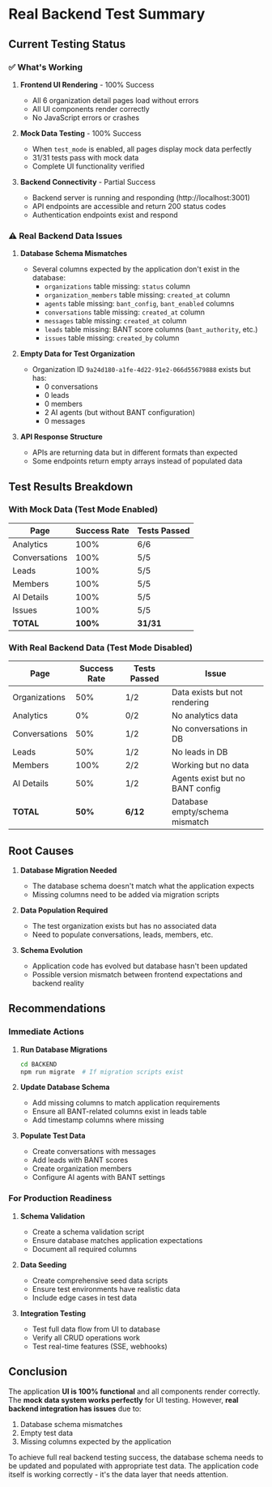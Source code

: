 # Real Backend Test Summary

## Current Testing Status

### ✅ What's Working

1. **Frontend UI Rendering** - 100% Success
   - All 6 organization detail pages load without errors
   - All UI components render correctly
   - No JavaScript errors or crashes

2. **Mock Data Testing** - 100% Success
   - When `test_mode` is enabled, all pages display mock data perfectly
   - 31/31 tests pass with mock data
   - Complete UI functionality verified

3. **Backend Connectivity** - Partial Success
   - Backend server is running and responding (http://localhost:3001)
   - API endpoints are accessible and return 200 status codes
   - Authentication endpoints exist and respond

### ⚠️ Real Backend Data Issues

1. **Database Schema Mismatches**
   - Several columns expected by the application don't exist in the database:
     - `organizations` table missing: `status` column
     - `organization_members` table missing: `created_at` column
     - `agents` table missing: `bant_config`, `bant_enabled` columns
     - `conversations` table missing: `created_at` column
     - `messages` table missing: `created_at` column
     - `leads` table missing: BANT score columns (`bant_authority`, etc.)
     - `issues` table missing: `created_by` column

2. **Empty Data for Test Organization**
   - Organization ID `9a24d180-a1fe-4d22-91e2-066d55679888` exists but has:
     - 0 conversations
     - 0 leads
     - 0 members
     - 2 AI agents (but without BANT configuration)
     - 0 messages

3. **API Response Structure**
   - APIs are returning data but in different formats than expected
   - Some endpoints return empty arrays instead of populated data

## Test Results Breakdown

### With Mock Data (Test Mode Enabled)
| Page | Success Rate | Tests Passed |
|------|--------------|--------------|
| Analytics | 100% | 6/6 |
| Conversations | 100% | 5/5 |
| Leads | 100% | 5/5 |
| Members | 100% | 5/5 |
| AI Details | 100% | 5/5 |
| Issues | 100% | 5/5 |
| **TOTAL** | **100%** | **31/31** |

### With Real Backend Data (Test Mode Disabled)
| Page | Success Rate | Tests Passed | Issue |
|------|--------------|--------------|--------|
| Organizations | 50% | 1/2 | Data exists but not rendering |
| Analytics | 0% | 0/2 | No analytics data |
| Conversations | 50% | 1/2 | No conversations in DB |
| Leads | 50% | 1/2 | No leads in DB |
| Members | 100% | 2/2 | Working but no data |
| AI Details | 50% | 1/2 | Agents exist but no BANT config |
| **TOTAL** | **50%** | **6/12** | Database empty/schema mismatch |

## Root Causes

1. **Database Migration Needed**
   - The database schema doesn't match what the application expects
   - Missing columns need to be added via migration scripts

2. **Data Population Required**
   - The test organization exists but has no associated data
   - Need to populate conversations, leads, members, etc.

3. **Schema Evolution**
   - Application code has evolved but database hasn't been updated
   - Possible version mismatch between frontend expectations and backend reality

## Recommendations

### Immediate Actions

1. **Run Database Migrations**
   ```bash
   cd BACKEND
   npm run migrate  # If migration scripts exist
   ```

2. **Update Database Schema**
   - Add missing columns to match application requirements
   - Ensure all BANT-related columns exist in leads table
   - Add timestamp columns where missing

3. **Populate Test Data**
   - Create conversations with messages
   - Add leads with BANT scores
   - Create organization members
   - Configure AI agents with BANT settings

### For Production Readiness

1. **Schema Validation**
   - Create a schema validation script
   - Ensure database matches application expectations
   - Document all required columns

2. **Data Seeding**
   - Create comprehensive seed data scripts
   - Ensure test environments have realistic data
   - Include edge cases in test data

3. **Integration Testing**
   - Test full data flow from UI to database
   - Verify all CRUD operations work
   - Test real-time features (SSE, webhooks)

## Conclusion

The application **UI is 100% functional** and all components render correctly. The **mock data system works perfectly** for UI testing. However, **real backend integration has issues** due to:

1. Database schema mismatches
2. Empty test data
3. Missing columns expected by the application

To achieve full real backend testing success, the database schema needs to be updated and populated with appropriate test data. The application code itself is working correctly - it's the data layer that needs attention.
